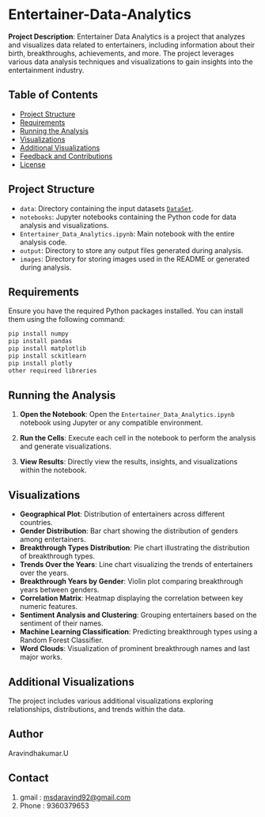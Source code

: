 # Entertainer-Data-Analytics

**Project Description**: Entertainer Data Analytics is a project that analyzes and visualizes data related to entertainers, including information about their birth, breakthroughs, achievements, and more. The project leverages various data analysis techniques and visualizations to gain insights into the entertainment industry.

## Table of Contents

- [Project Structure](#project-structure)
- [Requirements](#requirements)
- [Running the Analysis](#running-the-analysis)
- [Visualizations](#visualizations)
- [Additional Visualizations](#additional-visualizations)
- [Feedback and Contributions](#feedback-and-contributions)
- [License](#license)

## Project Structure

- `data`: Directory containing the input datasets [`DataSet`](https://drive.google.com/file/d/1_XUBj790lVcg86o2KWOuWulRiafBq5iX/view?usp=share_link).
- `notebooks`: Jupyter notebooks containing the Python code for data analysis and visualizations.
- `Entertainer_Data_Analytics.ipynb`: Main notebook with the entire analysis code.
- `output`: Directory to store any output files generated during analysis.
- `images`: Directory for storing images used in the README or generated during analysis.

## Requirements

Ensure you have the required Python packages installed. You can install them using the following command:

```bash
pip install numpy
pip install pandas
pip install matplotlib
pip install sckitlearn
pip install plotly
other requireed libreries
```

## Running the Analysis

1. **Open the Notebook**: Open the `Entertainer_Data_Analytics.ipynb` notebook using Jupyter or any compatible environment.

2. **Run the Cells**: Execute each cell in the notebook to perform the analysis and generate visualizations.

3. **View Results**: Directly view the results, insights, and visualizations within the notebook.

## Visualizations

- **Geographical Plot**: Distribution of entertainers across different countries.
- **Gender Distribution**: Bar chart showing the distribution of genders among entertainers.
- **Breakthrough Types Distribution**: Pie chart illustrating the distribution of breakthrough types.
- **Trends Over the Years**: Line chart visualizing the trends of entertainers over the years.
- **Breakthrough Years by Gender**: Violin plot comparing breakthrough years between genders.
- **Correlation Matrix**: Heatmap displaying the correlation between key numeric features.
- **Sentiment Analysis and Clustering**: Grouping entertainers based on the sentiment of their names.
- **Machine Learning Classification**: Predicting breakthrough types using a Random Forest Classifier.
- **Word Clouds**: Visualization of prominent breakthrough names and last major works.

## Additional Visualizations

The project includes various additional visualizations exploring relationships, distributions, and trends within the data.


## Author
 Aravindhakumar.U

## Contact 
1. gmail : msdaravind92@gmail.com
2. Phone : 9360379653
